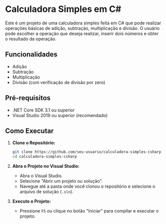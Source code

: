 # Calculadora Simples em C#

Este é um projeto de uma calculadora simples feita em C# que pode realizar operações básicas de adição, subtração, multiplicação e divisão. O usuário pode escolher a operação que deseja realizar, inserir dois números e obter o resultado da operação.

## Funcionalidades

- Adição
- Subtração
- Multiplicação
- Divisão (com verificação de divisão por zero)

## Pré-requisitos

- .NET Core SDK 3.1 ou superior
- Visual Studio 2019 ou superior (recomendado)

## Como Executar

1. **Clone o Repositório:**

    ```bash
    git clone https://github.com/seu-usuario/calculadora-simples-csharp.git
    cd calculadora-simples-csharp
    ```

2. **Abra o Projeto no Visual Studio:**
   - Abra o Visual Studio.
   - Selecione "Abrir um projeto ou solução".
   - Navegue até a pasta onde você clonou o repositório e selecione o arquivo de solução (`.sln`).

3. **Execute o Projeto:**
   - Pressione `F5` ou clique no botão "Iniciar" para compilar e executar o projeto.
